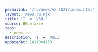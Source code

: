 ```yaml
---
permalink: '/ru/news/vk-1528/index.html'
layout: 'news.ru.njk'
title: 'I  ❤  VSU…'
source: ВКонтакте
tags:
  - news_ru
description: 'I  ❤  VSU…'
updatedAt: 1411064153
---
```

